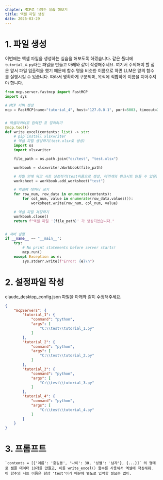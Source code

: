 ```yaml
---
chapter: MCP로 다양한 실습 해보기
title: 엑셀 파일 생성
date: 2025-03-29
---
```


# 1. 파일 생성

이번에는 엑셀 파일을 생성하는 실습을 해보도록 하겠습니다. 같은 폴더에 `tutorial_4.py`라는 파일을 만들고 아래와 같이 작성해주세요. 여기서 주의해야 할 점은 앞서 파일 입출력을 했기 때문에 함수 명을 비슷한 이름으로 하면 LLM은 앞의 함수를 실행시킬 수 있습니다. 따라서 명확하게 구분되며, 목적에 적합하게 이름을 지어주셔야 합니다.

```python
from mcp.server.fastmcp import FastMCP
import sys

# MCP 서버 생성
mcp = FastMCP(name="tutorial_4", host="127.0.0.1", port=5003, timeout=30)


# 엑셀라이터로 입력된 표 정리하기
@mcp.tool()
def write_excel(contents: list) -> str:
    # pip install xlsxwriter
    # 엑셀 파일 생성하기(test.xlsx로 생성)
    import os
    import xlsxwriter

    file_path = os.path.join("c:/test", "test.xlsx")

    workbook = xlsxwriter.Workbook(file_path)

    # 파일 안에 워크 시트 생성하기(test이름으로 생성, 여러개의 워크시트 만들 수 있음)
    worksheet = workbook.add_worksheet("test")

    # 엑셀에 데이터 쓰기
    for row_num, row_data in enumerate(contents):
        for col_num, value in enumerate(row_data.values()):
            worksheet.write(row_num, col_num, value)

    # 엑셀 파일 저장하기
    workbook.close()
    return f"엑셀 파일 '{file_path}' 가 생성되었습니다."


# 서버 실행
if __name__ == "__main__":
    try:
        # No print statements before server starts!
        mcp.run()
    except Exception as e:
        sys.stderr.write(f"Error: {e}\n")

```

# 2. 설정파일 작성

claude_desktop_config.json 파일을 아래와 같이 수정해주세요.

```json
{
    "mcpServers": {
        "tutorial_1": {
            "command": "python",
            "args": [
                "C:\\test\\tutorial_1.py"
            ]
        },
        "tutorial_2": {
            "command": "python",
            "args": [
                "C:\\test\\tutorial_2.py"
            ]
        },
        "tutorial_3": {
            "command": "python",
            "args": [
                "C:\\test\\tutorial_3.py"
            ]
        },
        "tutorial_4": {
            "command": "python",
            "args": [
                "C:\\test\\tutorial_4.py"
            ]
        }
    }
}
```

# 3. 프롬프트

```
`contents = [{'이름': '홍길동', '나이': 30, '성별': '남자'}, {...}]` 의 형태로 셈플 데이터 10개를 만들고, 이를 write_excel() 함수를 사용해서 엑셀에 작성해줘. 이 함수의 시트 이름은 항상 'test'이기 때문에 별도로 입력할 필요는 없어.
```